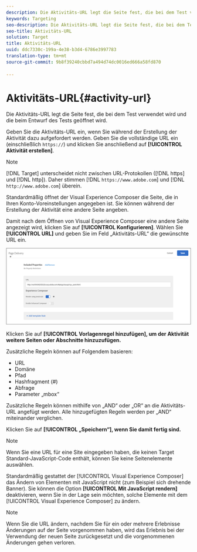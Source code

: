 ```yaml
---
description: Die Aktivitäts-URL legt die Seite fest, die bei dem Test verwendet wird und die beim Entwurf des Tests geöffnet wird.
keywords: Targeting
seo-description: Die Aktivitäts-URL legt die Seite fest, die bei dem Test verwendet wird und die beim Entwurf des Tests geöffnet wird.
seo-title: Aktivitäts-URL
solution: Target
title: Aktivitäts-URL
uuid: ddc7330c-199a-4e38-b3d4-6786e3997783
translation-type: tm+mt
source-git-commit: 9b8f39240cbbd7a494d74dc0016ed666a58fd870

---
```



# Aktivitäts-URL{#activity-url}

Die Aktivitäts-URL legt die Seite fest, die bei dem Test verwendet wird und die beim Entwurf des Tests geöffnet wird.

Geben Sie die Aktivitäts-URL ein, wenn Sie während der Erstellung der Aktivität dazu aufgefordert werden. Geben Sie die vollständige URL ein (einschließlich `https://`) und klicken Sie anschließend auf **[!UICONTROL Aktivität erstellen]**.

>[!NOTE]
>
>[!DNL Target] unterscheidet nicht zwischen URL-Protokollen ([!DNL https] und [!DNL http]). Daher stimmen [!DNL `https://www.adobe.com`] und [!DNL `http://www.adobe.com`] überein.

Standardmäßig öffnet der Visual Experience Composer die Seite, die in Ihren Konto-Voreinstellungen angegeben ist. Sie können während der Erstellung der Aktivität eine andere Seite angeben.

Damit nach dem Öffnen von Visual Experience Composer eine andere Seite angezeigt wird, klicken Sie auf **[!UICONTROL Konfigurieren]**. Wählen Sie **[!UICONTROL URL]** und geben Sie im Feld „Aktivitäts-URL“ die gewünschte URL ein.

![](assets/url-config.png)

Klicken Sie auf **[!UICONTROL Vorlagenregel hinzufügen], um der Aktivität weitere Seiten oder Abschnitte hinzuzufügen.**

Zusätzliche Regeln können auf Folgendem basieren:

* URL
* Domäne
* Pfad
* Hashfragment (#)
* Abfrage
* Parameter „mbox“

Zusätzliche Regeln können mithilfe von „AND“ oder „OR“ an die Aktivitäts-URL angefügt werden. Alle hinzugefügten Regeln werden per „AND“ miteinander verglichen.

Klicken Sie auf **[!UICONTROL „Speichern“], wenn Sie damit fertig sind.**

>[!NOTE]
>
>Wenn Sie eine URL für eine Site eingegeben haben, die keinen Target Standard-JavaScript-Code enthält, können Sie keine Seitenelemente auswählen.

Standardmäßig gestattet der [!UICONTROL Visual Experience Composer] das Ändern von Elementen mit JavaScript nicht (zum Beispiel sich drehende Banner). Sie können die Option **[!UICONTROL Mit JavaScript rendern]** deaktivieren, wenn Sie in der Lage sein möchten, solche Elemente mit dem [!UICONTROL Visual Experience Composer] zu ändern.

>[!NOTE]
>
>Wenn Sie die URL ändern, nachdem Sie für ein oder mehrere Erlebnisse Änderungen auf der Seite vorgenommen haben, wird das Erlebnis bei der Verwendung der neuen Seite zurückgesetzt und die vorgenommenen Änderungen gehen verloren.


